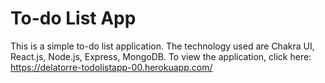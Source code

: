 # To-do List App

This is a simple to-do list application. The technology used are Chakra UI, React.js, Node.js, Express, MongoDB. To view the application, click here: https://delatorre-todolistapp-00.herokuapp.com/

